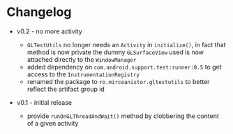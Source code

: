 Changelog
=========

* v0.2 - no more activity
    * `GLTestUtils` no longer needs an `Activity` in `initialize()`, in fact that method is now private
        the dummy `GLSurfaceView` used is now attached directly to the `WindowManager`
    * added dependency on `com.android.support.test:runner:0.5` to get access to the `InstrumentationRegistry`
    * renamed the package to `ro.mirceanistor.gltestutils` to better reflect the artifact group id
      
* v0.1 - initial release
    * provide `runOnGLThreadAndWait()` method by clobbering the content of a given activity
